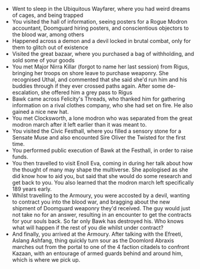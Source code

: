 - Went to sleep in the Ubiquitous Wayfarer, where you had weird dreams of cages, and being trapped
- You visited the hall of information, seeing posters for a Rogue Modron accountant, Doomguard hiring posters, and conscientious objectors to the blood war, among others
- Happened across a demon and a devil locked in brutal combat, only for them to glitch out of existence
- Visited the great bazaar, where you purchased a bag of withholding, and sold some of your goods
- You met Major Nirra Killar (forgot to name her last session) from Rigus, bringing her troops on shore leave to purchase weaponry. She recognised Uthal, and commented that she said she'd run him and his buddies through if they ever crossed paths again. After some de-escalation, she offered him a grey pass to Rigus
- Bawk came across Felicity's Threads, who thanked him for gathering information on a rival clothes company, who she had set on fire. He also gained a nice new hat.
- You met Clocksworth, a lone modron who was separated from the great modron march after it left earlier than it was meant to.
- You visited the Civic Festhall, where you filled a sensory stone for a Sensate Muse and also encounted Sire Oliver the Twisted for the first time.
- You performed public execution of Bawk at the Festhall, in order to raise funds.
- You then travelled to visit Enoll Eva, coming in during her talk about how the thought of many may shape the multiverse. She apologised as she did know how to aid you, but said that she would do some research and get back to you. You also learned that the modron march left specifically 189 years early.
- Whilst travelling to the Armoury, you were accosted by a devil, wanting to contract you into the blood war, and bragging about the new shipment of Doomguard weaponry they'd received. The guy would just not take no for an answer, resulting in an encounter to get the contracts for your souls back. So far only Bawk has destroyed his. Who knows what will happen if the rest of you die whilst under contract?
- And finally, you arrived at the Armoury. After talking with the Efreeti, Aslang Ashfang, thing quickly turn sour as the Doomlord Abraxis marches out from the portal to one of the 4 faction citadels to confront Kazaan, with an entourage of armed guards behind and around him, which is where we pick up.